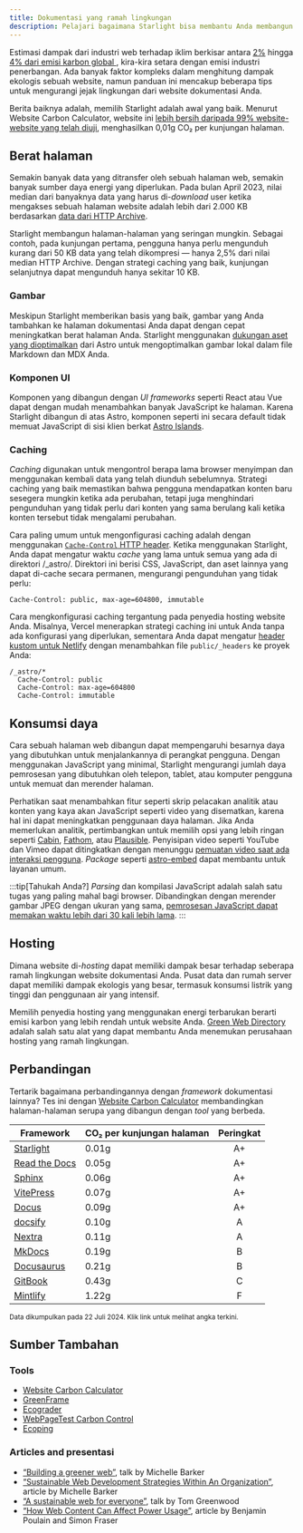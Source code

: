 ```yaml
---
title: Dokumentasi yang ramah lingkungan
description: Pelajari bagaimana Starlight bisa membantu Anda membangun website dokumentasi yang lebih ramah lingkungan dan mengurangi jejak karbon Anda.
---
```


Estimasi dampak dari industri web terhadap iklim berkisar antara [2%][sf] hingga [4% dari emisi karbon global ][bbc], kira-kira setara dengan emisi industri penerbangan. Ada banyak faktor kompleks dalam menghitung dampak ekologis sebuah website, namun panduan ini mencakup beberapa tips untuk mengurangi jejak lingkungan dari website dokumentasi Anda.

Berita baiknya adalah, memilih Starlight adalah awal yang baik. Menurut Website Carbon Calculator, website ini [lebih bersih daripada 99% website-website yang telah diuji][sl-carbon], menghasilkan 0,01g CO₂ per kunjungan halaman.

## Berat halaman

Semakin banyak data yang ditransfer oleh sebuah halaman web, semakin banyak sumber daya energi yang diperlukan.
Pada bulan April 2023, nilai median dari banyaknya data yang harus di-_download_ user ketika mengakses sebuah halaman website adalah lebih dari 2.000 KB berdasarkan [data dari HTTP Archive][http].

Starlight membangun halaman-halaman yang seringan mungkin. Sebagai contoh, pada kunjungan pertama, pengguna hanya perlu mengunduh kurang dari 50 KB data yang telah dikompresi — hanya 2,5% dari nilai median HTTP Archive. Dengan strategi caching yang baik, kunjungan selanjutnya dapat mengunduh hanya sekitar 10 KB.

### Gambar

Meskipun Starlight memberikan basis yang baik, gambar yang Anda tambahkan ke halaman dokumentasi Anda dapat dengan cepat meningkatkan berat halaman Anda.
Starlight menggunakan [dukungan aset yang dioptimalkan][assets] dari Astro untuk mengoptimalkan gambar lokal dalam file Markdown dan MDX Anda.

### Komponen UI

Komponen yang dibangun dengan _UI frameworks_ seperti React atau Vue dapat dengan mudah menambahkan banyak JavaScript ke halaman.
Karena Starlight dibangun di atas Astro, komponen seperti ini secara default tidak memuat JavaScript di sisi klien berkat [Astro Islands][islands].

### Caching

_Caching_ digunakan untuk mengontrol berapa lama browser menyimpan dan menggunakan kembali data yang telah diunduh sebelumnya.
Strategi caching yang baik memastikan bahwa pengguna mendapatkan konten baru sesegera mungkin ketika ada perubahan, tetapi juga menghindari pengunduhan yang tidak perlu dari konten yang sama berulang kali ketika konten tersebut tidak mengalami perubahan.

Cara paling umum untuk mengonfigurasi caching adalah dengan menggunakan [`Cache-Control` HTTP header][cache].
Ketika menggunakan Starlight, Anda dapat mengatur waktu _cache_ yang lama untuk semua yang ada di direktori /\_astro/.
Direktori ini berisi CSS, JavaScript, dan aset lainnya yang dapat di-cache secara permanen, mengurangi pengunduhan yang tidak perlu:

```
Cache-Control: public, max-age=604800, immutable
```

Cara mengkonfigurasi caching tergantung pada penyedia hosting website Anda. Misalnya, Vercel menerapkan strategi caching ini untuk Anda tanpa ada konfigurasi yang diperlukan, sementara Anda dapat mengatur [header kustom untuk Netlify][ntl-headers] dengan menambahkan file `public/_headers` ke proyek Anda:

```
/_astro/*
  Cache-Control: public
  Cache-Control: max-age=604800
  Cache-Control: immutable
```

[cache]: https://csswizardry.com/2019/03/cache-control-for-civilians/
[ntl-headers]: https://docs.netlify.com/routing/headers/

## Konsumsi daya

Cara sebuah halaman web dibangun dapat mempengaruhi besarnya daya yang dibutuhkan untuk menjalankannya di perangkat pengguna.
Dengan menggunakan JavaScript yang minimal, Starlight mengurangi jumlah daya pemrosesan yang dibutuhkan oleh telepon, tablet, atau komputer pengguna untuk memuat dan merender halaman.

Perhatikan saat menambahkan fitur seperti skrip pelacakan analitik atau konten yang kaya akan JavaScript seperti video yang disematkan, karena hal ini dapat meningkatkan penggunaan daya halaman.
Jika Anda memerlukan analitik, pertimbangkan untuk memilih opsi yang lebih ringan seperti [Cabin][cabin], [Fathom][fathom], atau [Plausible][plausible].
Penyisipan video seperti YouTube dan Vimeo dapat ditingkatkan dengan menunggu [pemuatan video saat ada interaksi pengguna][lazy-video].
_Package_ seperti [astro-embed][embed] dapat membantu untuk layanan umum.

:::tip[Tahukah Anda?]
_Parsing_ dan kompilasi JavaScript adalah salah satu tugas yang paling mahal bagi browser.
Dibandingkan dengan merender gambar JPEG dengan ukuran yang sama, [pemrosesan JavaScript dapat memakan waktu lebih dari 30 kali lebih lama][cost-of-js].
:::

[cabin]: https://withcabin.com/
[fathom]: https://usefathom.com/
[plausible]: https://plausible.io/
[lazy-video]: https://web.dev/iframe-lazy-loading/
[embed]: https://www.npmjs.com/package/astro-embed
[cost-of-js]: https://medium.com/dev-channel/the-cost-of-javascript-84009f51e99e

## Hosting

Dimana website di-_hosting_ dapat memiliki dampak besar terhadap seberapa ramah lingkungan website dokumentasi Anda.
Pusat data dan rumah server dapat memiliki dampak ekologis yang besar, termasuk konsumsi listrik yang tinggi dan penggunaan air yang intensif.

Memilih penyedia hosting yang menggunakan energi terbarukan berarti emisi karbon yang lebih rendah untuk website Anda. [Green Web Directory][gwb] adalah salah satu alat yang dapat membantu Anda menemukan perusahaan hosting yang ramah lingkungan.

[gwb]: https://www.thegreenwebfoundation.org/directory/

## Perbandingan

Tertarik bagaimana perbandingannya dengan _framework_ dokumentasi lainnya? Tes ini dengan [Website Carbon Calculator][wcc] membandingkan halaman-halaman serupa yang dibangun dengan _tool_ yang berbeda.

| Framework                   | CO₂ per kunjungan halaman | Peringkat |
| --------------------------- | ------------------------- | :-------: |
| [Starlight][sl-carbon]      | 0.01g                     |     A+    |
| [Read the Docs][rtd-carbon] | 0.05g                     |     A+    |
| [Sphinx][sx-carbon]         | 0.06g                     |     A+    |
| [VitePress][vp-carbon]      | 0.07g                     |     A+    |
| [Docus][dc-carbon]          | 0.09g                     |     A+    |
| [docsify][dy-carbon]        | 0.10g                     |     A     |
| [Nextra][nx-carbon]         | 0.11g                     |     A     |
| [MkDocs][mk-carbon]         | 0.19g                     |     B     |
| [Docusaurus][ds-carbon]     | 0.21g                     |     B     |
| [GitBook][gb-carbon]        | 0.43g                     |     C     |
| [Mintlify][mt-carbon]       | 1.22g                     |     F     |

<small>Data dikumpulkan pada 22 Juli 2024. Klik link untuk melihat angka terkini.</small>

[sl-carbon]: https://www.websitecarbon.com/website/starlight-astro-build-getting-started/
[vp-carbon]: https://www.websitecarbon.com/website/vitepress-dev-guide-what-is-vitepress/
[dc-carbon]: https://www.websitecarbon.com/website/docus-dev-introduction-getting-started/
[sx-carbon]: https://www.websitecarbon.com/website/sphinx-doc-org-en-master-usage-quickstart-html/
[mk-carbon]: https://www.websitecarbon.com/website/mkdocs-org-getting-started/
[nx-carbon]: https://www.websitecarbon.com/website/nextra-site-docs-docs-theme-start/
[dy-carbon]: https://www.websitecarbon.com/website/docsify-js-org/
[ds-carbon]: https://www.websitecarbon.com/website/docusaurus-io-docs/
[rtd-carbon]: https://www.websitecarbon.com/website/docs-readthedocs-io-en-stable-index-html/
[gb-carbon]: https://www.websitecarbon.com/website/docs-gitbook-com/
[mt-carbon]: https://www.websitecarbon.com/website/mintlify-com-docs-quickstart/

## Sumber Tambahan

### Tools

- [Website Carbon Calculator][wcc]
- [GreenFrame](https://greenframe.io/)
- [Ecograder](https://ecograder.com/)
- [WebPageTest Carbon Control](https://www.webpagetest.org/carbon-control/)
- [Ecoping](https://ecoping.earth/)

### Articles and presentasi

- [“Building a greener web”](https://youtu.be/EfPoOt7T5lg), talk by Michelle Barker
- [“Sustainable Web Development Strategies Within An Organization”](https://www.smashingmagazine.com/2022/10/sustainable-web-development-strategies-organization/), article by Michelle Barker
- [“A sustainable web for everyone”](https://2021.stateofthebrowser.com/speakers/tom-greenwood/), talk by Tom Greenwood
- [“How Web Content Can Affect Power Usage”](https://webkit.org/blog/8970/how-web-content-can-affect-power-usage/), article by Benjamin Poulain and Simon Fraser

[sf]: https://www.sciencefocus.com/science/what-is-the-carbon-footprint-of-the-internet/
[bbc]: https://www.bbc.com/future/article/20200305-why-your-internet-habits-are-not-as-clean-as-you-think
[http]: https://httparchive.org/reports/state-of-the-web
[assets]: https://docs.astro.build/en/guides/assets/
[islands]: https://docs.astro.build/en/concepts/islands/
[wcc]: https://www.websitecarbon.com/
